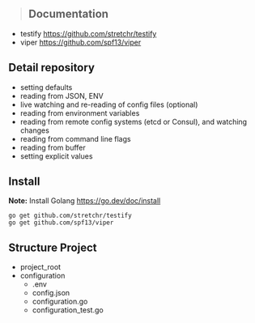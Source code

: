 > ## Documentation
> 
* testify https://github.com/stretchr/testify
* viper https://github.com/spf13/viper 

## Detail repository
 
* setting defaults
* reading from JSON, ENV
* live watching and re-reading of config files (optional)
* reading from environment variables
* reading from remote config systems (etcd or Consul), and watching changes
* reading from command line flags
* reading from buffer
* setting explicit values 

## Install

**Note:** Install Golang https://go.dev/doc/install

```shell
go get github.com/stretchr/testify 
go get github.com/spf13/viper

```

## Structure Project 
 
 - project_root
 - configuration
    - .env
    - config.json
    - configuration.go
    - configuration_test.go


